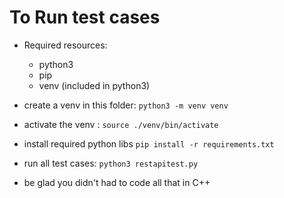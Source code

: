 # To Run test cases

 - Required resources:
    - python3
    - pip
    - venv (included in python3)

 - create a venv in this folder:
    `python3 -m venv venv`

 - activate the venv :
    `source ./venv/bin/activate`

 - install required python libs
    `pip install -r requirements.txt`

 - run all test cases:
    `python3 restapitest.py`

 - be glad you didn't had to code all that in C++
